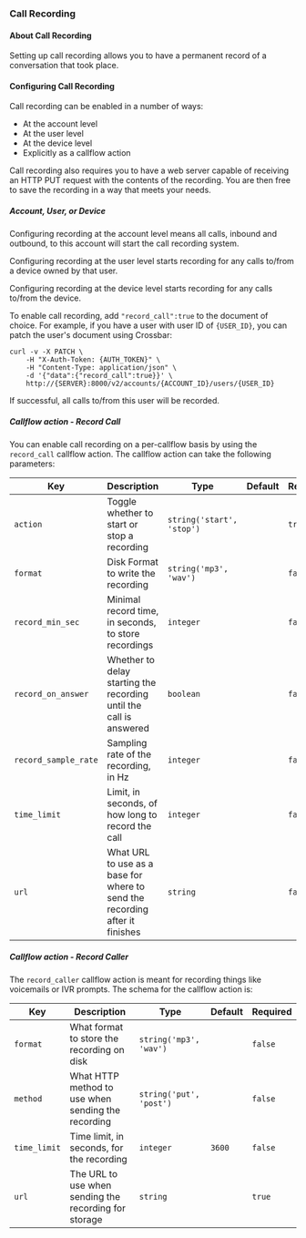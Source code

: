 ### Call Recording

#### About Call Recording

Setting up call recording allows you to have a permanent record of a conversation that took place.

#### Configuring Call Recording

Call recording can be enabled in a number of ways:

* At the account level
* At the user level
* At the device level
* Explicitly as a callflow action

Call recording also requires you to have a web server capable of receiving an HTTP PUT request with the contents of the recording. You are then free to save the recording in a way that meets your needs.

##### Account, User, or Device

Configuring recording at the account level means all calls, inbound and outbound, to this account will start the call recording system.

Configuring recording at the user level starts recording for any calls to/from a device owned by that user.

Configuring recording at the device level starts recording for any calls to/from the device.

To enable call recording, add `"record_call":true` to the document of choice. For example, if you have a user with user ID of `{USER_ID}`, you can patch the user's document using Crossbar:

```shell
curl -v -X PATCH \
    -H "X-Auth-Token: {AUTH_TOKEN}" \
    -H "Content-Type: application/json" \
    -d '{"data":{"record_call":true}}' \
    http://{SERVER}:8000/v2/accounts/{ACCOUNT_ID}/users/{USER_ID}
```

If successful, all calls to/from this user will be recorded.

##### Callflow action - Record Call

You can enable call recording on a per-callflow basis by using the `record_call` callflow action. The callflow action can take the following parameters:

Key | Description | Type | Default | Required
--- | ----------- | ---- | ------- | --------
`action` | Toggle whether to start or stop a recording | `string('start', 'stop')` |   | `true`
`format` | Disk Format to write the recording | `string('mp3', 'wav')` |   | `false`
`record_min_sec` | Minimal record time, in seconds, to store recordings | `integer` |   | `false`
`record_on_answer` | Whether to delay starting the recording until the call is answered | `boolean` |   | `false`
`record_sample_rate` | Sampling rate of the recording, in Hz | `integer` |   | `false`
`time_limit` | Limit, in seconds, of how long to record the call | `integer` |   | `false`
`url` | What URL to use as a base for where to send the recording after it finishes | `string` |   | `false`

##### Callflow action - Record Caller

The `record_caller` callflow action is meant for recording things like voicemails or IVR prompts. The schema for the callflow action is:

Key | Description | Type | Default | Required
--- | ----------- | ---- | ------- | --------
`format` | What format to store the recording on disk | `string('mp3', 'wav')` |   | `false`
`method` | What HTTP method to use when sending the recording | `string('put', 'post')` |   | `false`
`time_limit` | Time limit, in seconds, for the recording | `integer` | `3600` | `false`
`url` | The URL to use when sending the recording for storage | `string` |   | `true`
